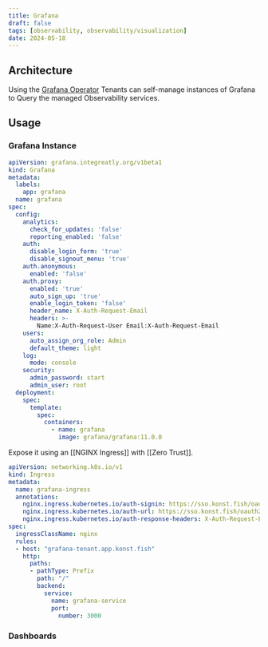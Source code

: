 ```yaml
---
title: Grafana
draft: false
tags: [observability, observability/visualization]
date: 2024-05-18
---
```


## Architecture

Using the [Grafana Operator](https://grafana.github.io/grafana-operator/) Tenants can self-manage instances of Grafana to Query the managed Observability services. 

## Usage

### Grafana Instance

```yaml
apiVersion: grafana.integreatly.org/v1beta1
kind: Grafana
metadata:
  labels:
    app: grafana
  name: grafana
spec:
  config:
    analytics:
      check_for_updates: 'false'
      reporting_enabled: 'false'
    auth:
      disable_login_form: 'true'
      disable_signout_menu: 'true'
    auth.anonymous:
      enabled: 'false'
    auth.proxy:
      enabled: 'true'
      auto_sign_up: 'true'
      enable_login_token: 'false'
      header_name: X-Auth-Request-Email
      headers: >-
        Name:X-Auth-Request-User Email:X-Auth-Request-Email
    users:
      auto_assign_org_role: Admin
      default_theme: light
    log:
      mode: console
    security:
      admin_password: start
      admin_user: root
  deployment:
    spec:
      template:
        spec:
          containers:
            - name: grafana
              image: grafana/grafana:11.0.0
```

Expose it using an [[NGINX Ingress]] with [[Zero Trust]].

```yaml
apiVersion: networking.k8s.io/v1
kind: Ingress
metadata:
  name: grafana-ingress
  annotations:
    nginx.ingress.kubernetes.io/auth-signin: https://sso.konst.fish/oauth2/start?rd=$scheme://$host$request_uri
    nginx.ingress.kubernetes.io/auth-url: https://sso.konst.fish/oauth2/auth
    nginx.ingress.kubernetes.io/auth-response-headers: X-Auth-Request-Email,X-Auth-Request-Groups,X-Auth-Request-User
spec:
  ingressClassName: nginx
  rules:
  - host: "grafana-tenant.app.konst.fish"
    http:
      paths:
      - pathType: Prefix
        path: "/"
        backend:
          service:
            name: grafana-service
            port:
              number: 3000
```

### Dashboards
```yaml

```